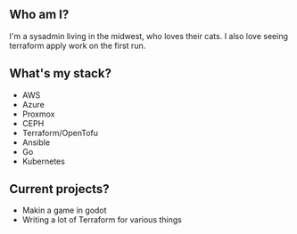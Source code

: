 Who am I?
-------------
I'm a sysadmin living in the midwest, who loves their cats. I also love seeing terraform apply work on the first run.

What's my stack?
-------------
* AWS
* Azure
* Proxmox
* CEPH
* Terraform/OpenTofu
* Ansible
* Go
* Kubernetes

Current projects?
-------------
- Makin a game in godot
- Writing a lot of Terraform for various things

<!---
captainsloths/captainsloths is a ✨ special ✨ repository because its `README.md` (this file) appears on your GitHub profile.
You can click the Preview link to take a look at your changes.
--->
